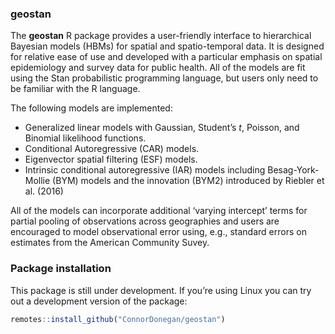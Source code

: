 ### geostan

The **geostan** R package provides a user-friendly interface to
hierarchical Bayesian models (HBMs) for spatial and spatio-temporal data. It is designed for
relative ease of use and developed with a particular emphasis on spatial epidemiology and survey data for public health.
All of the models are fit using the Stan probabilistic programming language, but users only need to be familiar with the R language.

The following models are implemented:

-   Generalized linear models with Gaussian, Student’s *t*, Poisson, and
    Binomial likelihood functions.
-   Conditional Autoregressive (CAR) models.
-   Eigenvector spatial filtering (ESF) models.
-   Intrinsic conditional autoregressive (IAR) models including Besag-York-Mollie (BYM) models and the innovation (BYM2) introduced by Riebler et al. (2016)

All of the models can incorporate additional ‘varying intercept’
terms for partial pooling of observations across geographies and users are encouraged to model observational error using, e.g., standard errors on estimates from the American Community Suvey.

### Package installation

This package is still under development. If you’re using Linux you can try out a development version of the
package:

``` r
remotes::install_github("ConnorDonegan/geostan")
```

